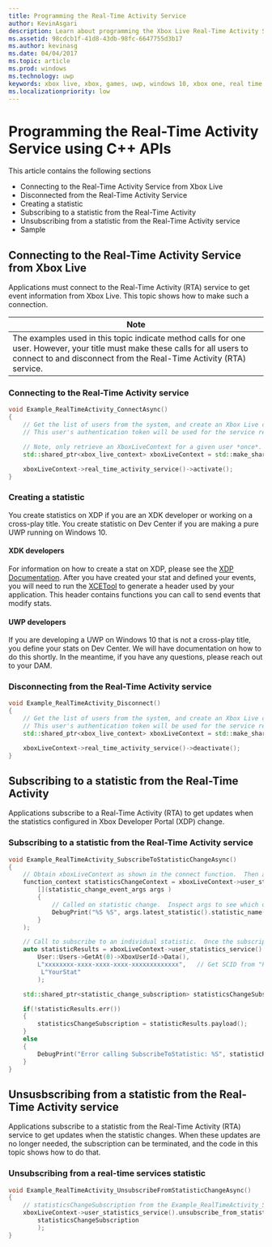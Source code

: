```yaml
---
title: Programming the Real-Time Activity Service
author: KevinAsgari
description: Learn about programming the Xbox Live Real-Time Activity Service with the C++ APIs.
ms.assetid: 98cdcb1f-41d8-43db-98fc-6647755d3b17
ms.author: kevinasg
ms.date: 04/04/2017
ms.topic: article
ms.prod: windows
ms.technology: uwp
keywords: xbox live, xbox, games, uwp, windows 10, xbox one, real time activity
ms.localizationpriority: low
---
```


# Programming the Real-Time Activity Service using C++ APIs

This article contains the following sections
* Connecting to the Real-Time Activity Service from Xbox Live
* Disconnected from the Real-Time Activity Service
* Creating a statistic
* Subscribing to a statistic from the Real-Time Activity
* Unsubscribing from a statistic from the Real-Time Activity service
* Sample

## Connecting to the Real-Time Activity Service from Xbox Live

Applications must connect to the Real-Time Activity (RTA) service to get event information from Xbox Live. This topic shows how to make such a connection.

| Note                                                                                                                                                                                   |
|-----------------------------------------------------------------------------------------------------------------------------------------------------------------------------------------------------|
| The examples used in this topic indicate method calls for one user. However, your title must make these calls for all users to connect to and disconnect from the Real-Time Activity (RTA) service. |


### Connecting to the Real-Time Activity service

```cpp
void Example_RealTimeActivity_ConnectAsync()
{
	// Get the list of users from the system, and create an Xbox Live context from the first.
	// This user's authentication token will be used for the service requests.

	// Note, only retrieve an XboxLiveContext for a given user *once*.  Otherwise you may encounter unpredictable behavior.
	std::shared_ptr<xbox_live_context> xboxLiveContext = std::make_shared<xbox_live_context>(User::Users->GetAt(0));

	xboxLiveContext->real_time_activity_service()->activate();
}
```

### Creating a statistic
You create statistics on XDP if you are an XDK developer or working on a cross-play title.  You create statistic on Dev Center if you are making a pure UWP running on Windows 10.

#### XDK developers
For information on how to create a stat on XDP, please see the [XDP Documentation](https://developer.xboxlive.com/en-us/xdphelp/development/xdpdocs/Pages/setting_up_service_configuration_10_27_15_a.aspx#events).  After you have created your stat and defined your events, you will need to run the [XCETool](https://developer.xboxlive.com/en-us/platform/development/documentation/software/Pages/atoc_xce_jun15.aspx) to generate a header used by your application.  This header contains functions you can call to send events that modify stats.

#### UWP developers
If you are developing a UWP on Windows 10 that is not a cross-play title, you define your stats on Dev Center.  We will have documentation on how to do this shortly.  In the meantime, if you have any questions, please reach out to your DAM.

### Disconnecting from the Real-Time Activity service

```cpp
void Example_RealTimeActivity_Disconnect()
{
	// Get the list of users from the system, and create an Xbox Live context from the first.
	// This user's authentication token will be used for the service requests.
	std::shared_ptr<xbox_live_context> xboxLiveContext = std::make_shared<xbox_live_context>(User::Users->GetAt(0));

	xboxLiveContext->real_time_activity_service()->deactivate();
}
```

## Subscribing to a statistic from the Real-Time Activity

Applications subscribe to a Real-Time Activity (RTA) to get updates when the statistics configured in Xbox Developer Portal (XDP) change.


### Subscribing to a statistic from the Real-Time Activity service

```cpp
void Example_RealTimeActivity_SubscribeToStatisticChangeAsync()
{
	// Obtain xboxLiveContext as shown in the connect function.  Then add a handler to be called on statistic changes.
	function_context statisticsChangeContext = xboxLiveContext->user_statistics_service().add_statistic_changed_handler(
		[](statistic_change_event_args args )
		{
			// Called on statistic change.  Inspect args to see which one.
			DebugPrint("%S %S", args.latest_statistic().statistic_name().c_str(), args.latest_statistic().value().c_str());
		}
	);

	// Call to subscribe to an individual statistic.  Once the subscription is complete, the handler will be called with the initial value of the statistic.
	auto statisticResults = xboxLiveContext->user_statistics_service().subscribe_to_statistic_change(
        User::Users->GetAt(0)->XboxUserId->Data(),
        L"xxxxxxxx-xxxx-xxxx-xxxx-xxxxxxxxxxxxx",	// Get SCID from "Product Details" page in XDP
         L"YourStat"
        );

	std::shared_ptr<statistic_change_subscription> statisticsChangeSubscription;

    if(!statisticResults.err())
    {
        statisticsChangeSubscription = statisticResults.payload();
    }
    else
    {
        DebugPrint("Error calling SubscribeToStatistic: %S", statisticResults.err_message().c_str());
    }
}
```

## Unsusbscribing from a statistic from the Real-Time Activity service

Applications subscribe to a statistic from the Real-Time Activity (RTA) service to get updates when the statistic changes. When these updates are no longer needed, the subscription can be terminated, and the code in this topic shows how to do that.


### Unsubscribing from a real-time services statistic

```cpp
void Example_RealTimeActivity_UnsubscribeFromStatisticChangeAsync()
{
	// statisticsChangeSubscription from the Example_RealTimeActivity_SubscribeToStatisticChangeAsync function.
    xboxLiveContext->user_statistics_service().unsubscribe_from_statistic_change(
        statisticsChangeSubscription
        );
}
```
